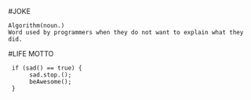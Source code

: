 #JOKE
```
Algorithm(noun.)
Word used by programmers when they do not want to explain what they did.
```

#LIFE MOTTO
```
 if (sad() == true) {
      sad.stop.();
      beAwesome();
 }
```